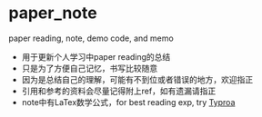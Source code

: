 # paper_note
paper reading, note, demo code, and memo

- 用于更新个人学习中paper reading的总结
- 只是为了方便自己记忆，书写比较随意
- 因为是总结自己的理解，可能有不到位或者错误的地方，欢迎指正
- 引用和参考的资料会尽量记得附上ref，如有遗漏请指正
- note中有LaTex数学公式，for best reading exp, try [Typroa](https://typora.io/)
